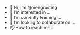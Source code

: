 - 👋 Hi, I’m @mengruoting
- 👀 I’m interested in ...
- 🌱 I’m currently learning ...
- 💞️ I’m looking to collaborate on ...
- 📫 How to reach me ...

<!---
mengruoting/mengruoting is a ✨ special ✨ repository because its `README.md` (this file) appears on your GitHub profile.
You can click the Preview link to take a look at your changes.
--->
